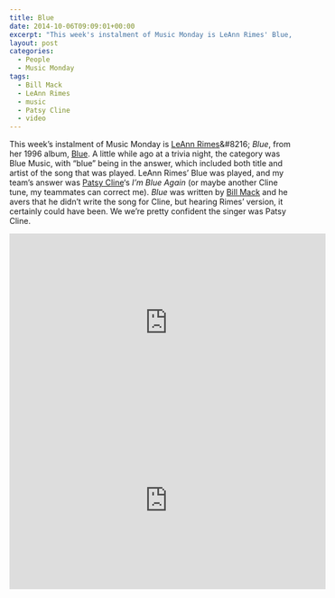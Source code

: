 ```yaml
---
title: Blue
date: 2014-10-06T09:09:01+00:00
excerpt: "This week's instalment of Music Monday is LeAnn Rimes' Blue, from her 1996 album, Blue."
layout: post
categories:
  - People
  - Music Monday
tags:
  - Bill Mack
  - LeAnn Rimes
  - music
  - Patsy Cline
  - video
---
```

This week&#8217;s instalment of Music Monday is [LeAnn Rimes](http://www.leannrimesworld.com/#!)&#8216; _Blue_, from her 1996 album, [Blue](http://en.wikipedia.org/wiki/Blue_(LeAnn_Rimes_album)). A little while ago at a trivia night, the category was Blue Music, with &#8220;blue&#8221; being in the answer, which included both title and artist of the song that was played. LeAnn Rimes&#8217; Blue was played, and my team&#8217;s answer was [Patsy Cline](http://en.wikipedia.org/wiki/Patsy_Cline)&#8216;s _I&#8217;m Blue Again_ (or maybe another Cline tune, my teammates can correct me). _Blue_ was written by [Bill Mack](http://en.wikipedia.org/wiki/Bill_Mack) and he avers that he didn&#8217;t write the song for Cline, but hearing Rimes&#8217; version, it certainly could have been. We we&#8217;re pretty confident the singer was Patsy Cline.

<div class="video-container">
	<iframe width="560" height="315" src="https://www.youtube.com/embed/GozdIQx1Wow" frameborder="0" allowfullscreen></iframe>
</div>

<div class="video-container">
	<iframe width="560" height="315" src="https://www.youtube.com/embed/tRZr4zpeAEE" frameborder="0" allowfullscreen></iframe>
</div>